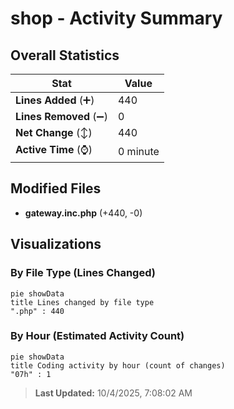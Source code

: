 # shop - Activity Summary 

## Overall Statistics

| Stat                   | Value                                                             |
| ---------------------- | ----------------------------------------------------------------- |
| **Lines Added** (➕)   | 440                                          |
| **Lines Removed** (➖) | 0                                        |
| **Net Change** (↕)    | 440                |
| **Active Time** (⌚)   | 0 minute |


## Modified Files
- **gateway.inc.php** (+440, -0)

## Visualizations

### By File Type (Lines Changed)

```mermaid
pie showData
title Lines changed by file type
".php" : 440
```

### By Hour (Estimated Activity Count)

```mermaid
pie showData
title Coding activity by hour (count of changes)
"07h" : 1
```


> **Last Updated:** 10/4/2025, 7:08:02 AM